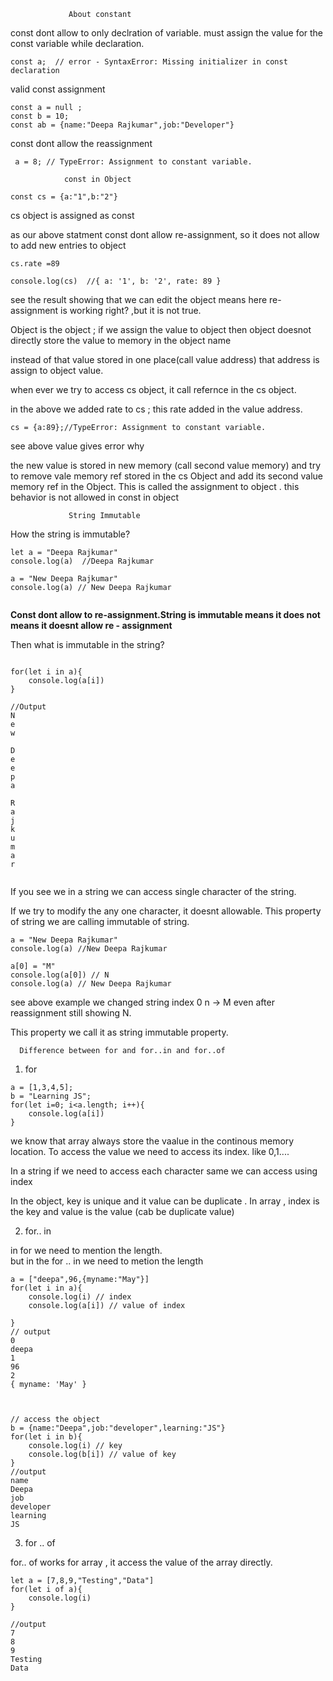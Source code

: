                  About constant 

 
 const dont allow to only declration of variable. must assign the value for the const variable while declaration. 

```JS
const a;  // error - SyntaxError: Missing initializer in const declaration 
```

 valid const assignment 

```JS
const a = null ;   
const b = 10;
const ab = {name:"Deepa Rajkumar",job:"Developer"}
```

 const dont allow the reassignment   

```JS
 a = 8; // TypeError: Assignment to constant variable. 
 ```


                const in Object   


```JS
const cs = {a:"1",b:"2"} 
 ```

 cs object is assigned as const 

  as our above statment const dont allow re-assignment, so it does not allow to add new entries to object  

```Js
cs.rate =89  

console.log(cs)  //{ a: '1', b: '2', rate: 89 }
 ``` 

 see the result showing that we can edit the object means here re-assignment is working right? ,but it is not true. 

 Object is the object ; if we assign the value to object then object doesnot directly store the value to memory in the object name   

 instead of that value stored in one place(call value address) that address is assign to object value.  

 when ever we try to access cs object, it call refernce in the cs object.  

 in the above we added rate to cs ; this rate added in the  value address.  

 ```Js
 cs = {a:89};//TypeError: Assignment to constant variable.  
 ```



see above value gives error why  

 the new value is stored in new memory (call second value memory) and try to remove vale memory ref stored in the cs Object and add its second value memory ref in the Object. This is called the assignment to object . this behavior is not allowed in const in object 


                 String Immutable 


How the string is immutable? 

```JS 
let a = "Deepa Rajkumar"  
console.log(a)  //Deepa Rajkumar 

a = "New Deepa Rajkumar" 
console.log(a) // New Deepa Rajkumar 


```


**Const dont allow to re-assignment.String is immutable means it does not means it doesnt allow re - assignment** 

Then what is immutable in the string? 



```JS 

for(let i in a){
    console.log(a[i])
} 

//Output 
N
e
w

D
e
e
p
a

R
a
j
k
u
m
a
r


```


If you see we in a string we can access single character of the string. 

If we try to modify the any one character, it doesnt allowable. This property of string we are calling immutable of string. 

```JS  
a = "New Deepa Rajkumar" 
console.log(a) //New Deepa Rajkumar 

a[0] = "M" 
console.log(a[0]) // N
console.log(a) // New Deepa Rajkumar 
``` 

see above example we changed string index 0 n -> M even after reassignment still showing N. 

This property we call it as string immutable property. 


      Difference between for and for..in and for..of 

1. for 
 
```JS
a = [1,3,4,5];
b = "Learning JS"; 
for(let i=0; i<a.length; i++){
    console.log(a[i]) 
} 
```

we know that array always store the vaalue in the continous memory location. To access the value we need to access its index. like 0,1.... 

In a string if we need to access each character same we can access using index  

In the object, key is unique and it value can be duplicate .
In array , index is the key and value is the value (cab be duplicate value)


2. for.. in 

in for we need to mention the length.  
but in the for .. in we need to metion the length

```JS 
a = ["deepa",96,{myname:"May"}]
for(let i in a){
    console.log(i) // index
    console.log(a[i]) // value of index
    
} 
// output 
0
deepa
1
96
2 
{ myname: 'May' }  



// access the object 
b = {name:"Deepa",job:"developer",learning:"JS"}
for(let i in b){
    console.log(i) // key
    console.log(b[i]) // value of key
} 
//output 
name
Deepa
job
developer
learning
JS
```

3. for .. of 

for.. of works for array , it access the value of the array directly. 

```JS 
let a = [7,8,9,"Testing","Data"] 
for(let i of a){
    console.log(i)
} 

//output 
7
8
9
Testing
Data

```